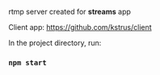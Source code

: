 rtmp server created for <b>streams</b> app

Client app: https://github.com/kstrus/client

In the project directory, run:
### `npm start`
